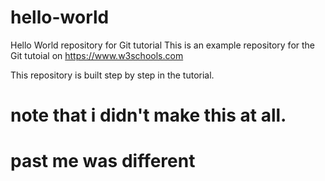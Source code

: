 # hello-world
Hello World repository for Git tutorial
This is an example repository for the Git tutoial on https://www.w3schools.com

This repository is built step by step in the tutorial.

# note that i didn't make this at all.

# past me was different
